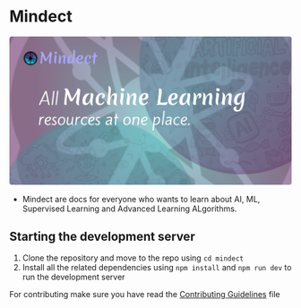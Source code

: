 # Mindect 

![Mindect Image](./public/Banner.png)

- Mindect are docs for everyone who wants to learn about AI, ML, Supervised Learning and Advanced Learning ALgorithms.
<!--  
- add backlins for pages to make the pages go on top with search engines named additioanl resourses, read more at etc.
- add all the exports in the lib file 
- add cn in the components that you have made so it will take the styling
- contribute to navbar to make it visible via props
- show remaining topics when hovered
- fix the seo of mindect, use generate metadata from nextjs
- shorten the path of @/components/ui to @cui
- add icon for index.mdx, what is machine learning and jupyter notebook
- add a slider instead of radio button along with a box that shows the font size from 1 to 10
-->

## Starting the development server
1. Clone the repository and move to the repo using `cd mindect`
2. Install all the related dependencies using `npm install` and `npm run dev` to run the development server


For contributing make sure you have read the [Contributing Guidelines](./.github/contributing.md) file

<!-- 





- arrange pages properly like the neural network model is showing neural network layer, you have to fix it. 

- start a blog where various data scientist, analyst and teachers could colaborate on writing.
- at first can use static pages as it will not require any database, later small database could be used. 


In the future, change the homepage. 
## Issues and Features. 
- not getting images after downloading notebook, package should be downloaded as zip, with image and the notebook
- add scroll to top button and border in between of footer and toc
- make navbar theme to black ( just one theme for the navbar on the homepage)
// Currently the animation is being removed if added fix the things 
- Add background animation for the intro  (same as qu.ai) and the pagedown effect of (grili)
- Loader just for one time or no loader
- remove the theme changer for the main page

Things remaining in completed part 
- Adding jupyter notebook in visualization examples (regression model). 



Important MDX things in this 

// For keys on keyboard
<kbd>Ctrl</kbd>+<kbd>V</kbd> 

// For card and cards 
<Card href="/" title="Download Introductory Module" />
<Cards> </Cards> for multiple cards

// For steps
<Steps>
<Step>
### Clone the repository
```bash
git clone https://github.com/ndom91/sveltekasten
cd sveltekasten
```
</Step>
</Steps>

// For files 
```py title="/apps/web/.env"   // other => bash, sql, py, js, ts etc
DATABASE_URL=postgres://postgres:postgres@database:5432/briefkasten
```

// For tabs
import { Tabs, Tab } from "fumadocs-ui/components/tabs"
<Tabs items={["npm", "pnpm", "yarn"]}>
  <Tab value="npm">
```bash
npm run dev
```
  </Tab>
  <Tab value="pnpm">
```bash
pnpm dev
```
  </Tab>
  <Tab value="yarn">
```bash
yarn run dev
```
  </Tab>
</Tabs>

// Accordian 
import { Accordion, Accordions } from "fumadocs-ui/components/accordion"
<Accordions>
<Accordion title={"Typescript Definition"}>
```ts
/**
 * List of bookmark results
 */
export type Response = {
}[]
```
</Accordion>
</Accordions>

<Callout className="shadow-xs">
  Note: You should have PIP installed on your device
</Callout> for showing note or something 

// With specail icon and heading 

<Callout icon="🚀" type="info" title="Briefkasten v2" className="shadow-xs" >
  We're working on a total rewrite of Briefkasten and plan on releasing this
  `v2` soon. If you want to follow along, get alerted to any updates, or submit
  some feature requests or complaints, please check out this [GitHub Discussion
  thread](https://github.com/ndom91/briefkasten/discussions/65).

The below docs are in preparation for that. If you're looking for the v1 docs, check out the [v1 Docs](https://v1.docs.briefkastenhq.com) link in the nav bar.

**Once v2 is stable, we will wipe the temporary development database active
there now and migrate all data from the current v1 to v2**
</Callout>
-->
